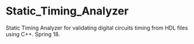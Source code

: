 # Static_Timing_Analyzer
Static Timing Analyzer for validating digital circuits timing from HDL files using C++. Spring 18.
